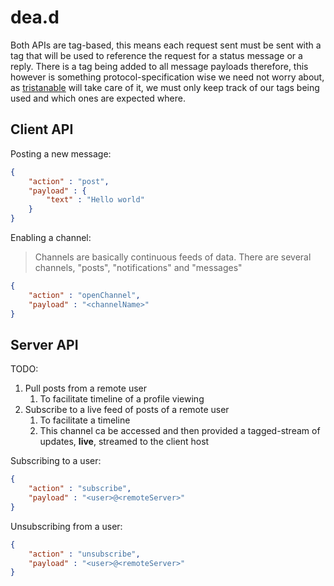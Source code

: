 # dea.d

Both APIs are tag-based, this means each request sent must be sent with a tag that will be used to reference the request for a status message or a reply. There is a tag being added to all message payloads therefore, this however is something protocol-specification wise we need not worry about, as [tristanable](https://github.com/deavmi/tristanable) will take care of it, we must only keep track of our tags being used and which ones are expected where.

## Client API

Posting a new message:

```json
{
    "action" : "post",
    "payload" : {
        "text" : "Hello world"
    }
}
```

Enabling a channel:

> Channels are basically continuous feeds of data. There are several channels, "posts", "notifications" and "messages"

```json
{
	"action" : "openChannel",
	"payload" : "<channelName>"
}
```

## Server API

TODO:

1. Pull posts from a remote user
	1. To facilitate timeline of a profile viewing
2. Subscribe to a live feed of posts of a remote user
	1. To facilitate a timeline
	2. This channel ca be accessed and then provided a tagged-stream of updates, **live**, streamed to the client host


Subscribing to a user:

```json
{
	"action" : "subscribe",
	"payload" : "<user>@<remoteServer>"
}
```

Unsubscribing from a user:

```json
{
	"action" : "unsubscribe",
	"payload" : "<user>@<remoteServer>"
}
```
